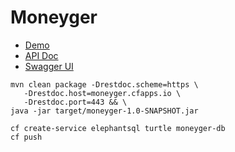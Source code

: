 # Moneyger

* [Demo](https://moneyger.cfapps.io)
* [API Doc](https://moneyger.cfapps.io/docs/index.html)
* [Swagger UI](https://moneyger.cfapps.io/docs/swagger-ui.html)

```
mvn clean package -Drestdoc.scheme=https \
   -Drestdoc.host=moneyger.cfapps.io \
   -Drestdoc.port=443 && \
java -jar target/moneyger-1.0-SNAPSHOT.jar
```

```
cf create-service elephantsql turtle moneyger-db
cf push
```